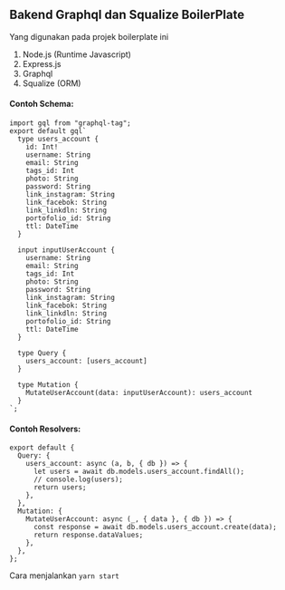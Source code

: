 
## Bakend Graphql dan Squalize BoilerPlate

Yang digunakan pada projek boilerplate ini
1. Node.js (Runtime Javascript)
2. Express.js 
3. Graphql 
4. Squalize (ORM)


#### Contoh Schema:
```
import gql from "graphql-tag";
export default gql`
  type users_account {
    id: Int!
    username: String
    email: String
    tags_id: Int
    photo: String
    password: String
    link_instagram: String
    link_facebok: String
    link_linkdln: String
    portofolio_id: String
    ttl: DateTime
  }

  input inputUserAccount {
    username: String
    email: String
    tags_id: Int
    photo: String
    password: String
    link_instagram: String
    link_facebok: String
    link_linkdln: String
    portofolio_id: String
    ttl: DateTime
  }

  type Query {
    users_account: [users_account]
  }

  type Mutation {
    MutateUserAccount(data: inputUserAccount): users_account
  }
`;
```


#### Contoh Resolvers:

```
export default {
  Query: {
    users_account: async (a, b, { db }) => {
      let users = await db.models.users_account.findAll();
      // console.log(users);
      return users;
    },
  },
  Mutation: {
    MutateUserAccount: async (_, { data }, { db }) => {
      const response = await db.models.users_account.create(data);
      return response.dataValues;
    },
  },
};

```
Cara menjalankan `yarn start`
